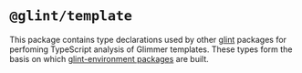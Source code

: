 # `@glint/template`

This package contains type declarations used by other [glint] packages for perfoming TypeScript analysis of Glimmer templates. These types form the basis on which [glint-environment packages] are built.

[glint]: https://github.com/typed-ember/glint
[glint-environment packages]: https://www.npmjs.com/search?q=keywords:glint-environment

